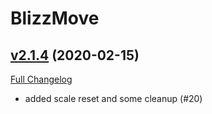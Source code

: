 # BlizzMove

## [v2.1.4](https://github.com/the-rebel-Mermaid/BlizzMove/tree/v2.1.4) (2020-02-15)
[Full Changelog](https://github.com/the-rebel-Mermaid/BlizzMove/compare/v2.1.3...v2.1.4)

- added scale reset and some cleanup (#20)  
